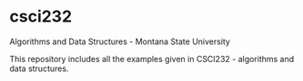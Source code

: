 # csci232
Algorithms and Data Structures - Montana State University

This repository includes all the examples given in CSCI232 - algorithms and data structures.
